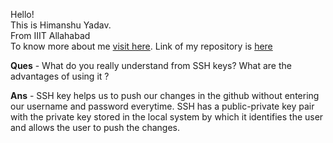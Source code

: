 Hello! <br>
This is Himanshu Yadav. <br>
From IIIT Allahabad <br>
To know more about me <a href = "https://github.com/SeriousConjurer">visit here</a>.
Link of my repository is <a href= "https://github.com/SeriousConjurer/a-repo"> here</a>

**Ques** - What do you really understand from SSH keys? What are the advantages of using it ?

**Ans**  - SSH key helps us to push our changes in the github without entering our username and password everytime.
           SSH has a public-private key pair with the private key stored in the local system by which it identifies the user and allows the user to push the changes.
           
